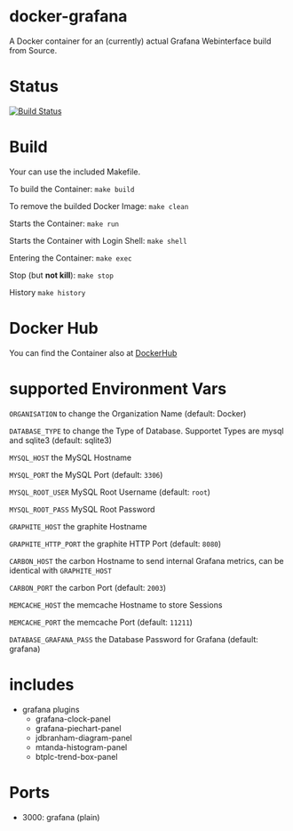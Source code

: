 docker-grafana
==============

A Docker container for an (currently) actual Grafana Webinterface build from Source.


# Status

[![Build Status](https://travis-ci.org/bodsch/docker-grafana.svg?branch=1703-03)](https://travis-ci.org/bodsch/docker-grafana)


# Build

Your can use the included Makefile.

To build the Container: ```make build```

To remove the builded Docker Image: ```make clean```

Starts the Container: ```make run```

Starts the Container with Login Shell: ```make shell```

Entering the Container: ```make exec```

Stop (but **not kill**): ```make stop```

History ```make history```


# Docker Hub

You can find the Container also at  [DockerHub](https://hub.docker.com/r/bodsch/docker-grafana/)


# supported Environment Vars

`ORGANISATION` to change the Organization Name (default: Docker)

`DATABASE_TYPE` to change the Type of Database. Supportet Types are mysql and sqlite3 (default: sqlite3)

`MYSQL_HOST` the MySQL Hostname

`MYSQL_PORT` the MySQL Port (default: ```3306```)

`MYSQL_ROOT_USER` MySQL Root Username (default: ```root```)

`MYSQL_ROOT_PASS` MySQL Root Password

`GRAPHITE_HOST` the graphite Hostname

`GRAPHITE_HTTP_PORT` the graphite HTTP Port (default: ```8080```)

`CARBON_HOST` the carbon Hostname to send internal Grafana metrics, can be identical with `GRAPHITE_HOST`

`CARBON_PORT` the carbon Port (default: ```2003```)

`MEMCACHE_HOST` the memcache Hostname to store Sessions

`MEMCACHE_PORT` the memcache Port (default: ```11211```)

`DATABASE_GRAFANA_PASS` the Database Password for Grafana (default: grafana)


# includes

 - grafana plugins
     * grafana-clock-panel
     * grafana-piechart-panel
     * jdbranham-diagram-panel
     * mtanda-histogram-panel
     * btplc-trend-box-panel


# Ports
 - 3000: grafana (plain)
